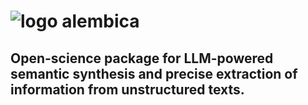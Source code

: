# ![logo](https://raw.githubusercontent.com/ricboer0/alembica/main/figures/ogo.png) alembica
Open-science package for LLM-powered semantic synthesis and precise extraction of information from unstructured texts.
---
